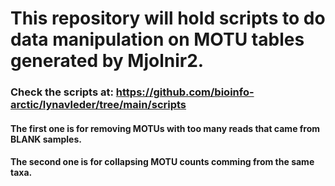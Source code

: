 # This repository will hold scripts to do data manipulation on MOTU tables generated by Mjolnir2.

### Check the scripts at: https://github.com/bioinfo-arctic/lynavleder/tree/main/scripts


#### The first one is for removing MOTUs with too many reads that came from BLANK samples.

#### The second one is for collapsing MOTU counts comming from the same taxa.
